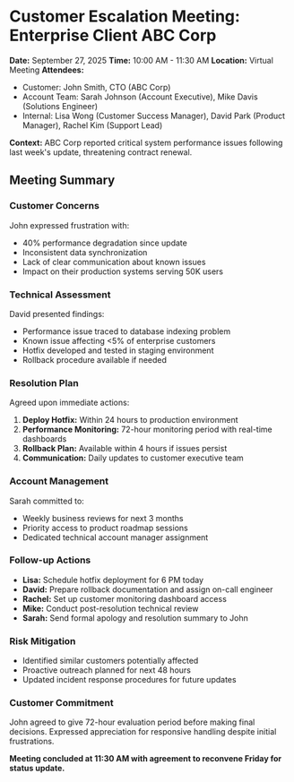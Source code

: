 # Customer Escalation Meeting: Enterprise Client ABC Corp

**Date:** September 27, 2025
**Time:** 10:00 AM - 11:30 AM
**Location:** Virtual Meeting
**Attendees:**
- Customer: John Smith, CTO (ABC Corp)
- Account Team: Sarah Johnson (Account Executive), Mike Davis (Solutions Engineer)
- Internal: Lisa Wong (Customer Success Manager), David Park (Product Manager), Rachel Kim (Support Lead)

**Context:** ABC Corp reported critical system performance issues following last week's update, threatening contract renewal.

## Meeting Summary

### Customer Concerns
John expressed frustration with:
- 40% performance degradation since update
- Inconsistent data synchronization
- Lack of clear communication about known issues
- Impact on their production systems serving 50K users

### Technical Assessment
David presented findings:
- Performance issue traced to database indexing problem
- Known issue affecting <5% of enterprise customers
- Hotfix developed and tested in staging environment
- Rollback procedure available if needed

### Resolution Plan
Agreed upon immediate actions:
1. **Deploy Hotfix:** Within 24 hours to production environment
2. **Performance Monitoring:** 72-hour monitoring period with real-time dashboards
3. **Rollback Plan:** Available within 4 hours if issues persist
4. **Communication:** Daily updates to customer executive team

### Account Management
Sarah committed to:
- Weekly business reviews for next 3 months
- Priority access to product roadmap sessions
- Dedicated technical account manager assignment

### Follow-up Actions
- **Lisa:** Schedule hotfix deployment for 6 PM today
- **David:** Prepare rollback documentation and assign on-call engineer
- **Rachel:** Set up customer monitoring dashboard access
- **Mike:** Conduct post-resolution technical review
- **Sarah:** Send formal apology and resolution summary to John

### Risk Mitigation
- Identified similar customers potentially affected
- Proactive outreach planned for next 48 hours
- Updated incident response procedures for future updates

### Customer Commitment
John agreed to give 72-hour evaluation period before making final decisions. Expressed appreciation for responsive handling despite initial frustrations.

**Meeting concluded at 11:30 AM with agreement to reconvene Friday for status update.**
